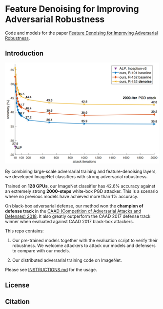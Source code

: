 
# Feature Denoising for Improving Adversarial Robustness

Code and models for the paper [Feature Denoising for Improving Adversarial Robustness](https://arxiv.org/abs/1812.03411).

## Introduction

<div align="center">
  <img src="teaser.jpg" width="700px" />
</div>

By combining large-scale adversarial training and feature-denoising layers,
we developed ImageNet classifiers with strong adversarial robustness.

Trained on __128 GPUs__, our ImageNet classifier has 42.6% accuracy against an extremely strong
__2000-steps__ white-box PGD attacker. 
This is a scenario where no previous models have achieved more than 1% accuracy.

On black-box adversarial defense, our method won the __champion of defense track__ in the
[CAAD (Competition of Adversarial Attacks and Defenses) 2018](https://en.caad.geekpwn.org).
It also greatly outperform the CAAD 2017 defense track winner when evaluated
against CAAD 2017 black-box attackers.

This repo contains:

1. Our pre-trained models together with the evaluation script to verify their robustness.
   We welcome attackers to attack our models and defensers to compare with our models.

2. Our distributed adversarial training code on ImageNet.

Please see [INSTRUCTIONS.md](INSTRUCTIONS.md) for the usage.

## License

## Citation
